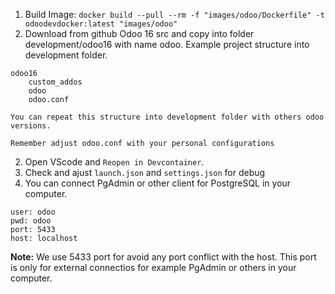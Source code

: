 1. Build Image: `docker build --pull --rm -f "images/odoo/Dockerfile" -t odoodevdocker:latest "images/odoo"`
2. Download from github Odoo 16 src and copy into folder development/odoo16 with name odoo. 
Example project structure into development folder.
```
odoo16
    custom_addos
    odoo
    odoo.conf
```
`You can repeat this structure into development folder with others odoo versions.`

`Remember adjust odoo.conf with your personal configurations`

2. Open VScode and `Reopen in Devcontainer`.
3. Check and ajust `launch.json` and `settings.json` for debug
4. You can connect PgAdmin or other client for PostgreSQL in your computer.
```
user: odoo
pwd: odoo
port: 5433
host: localhost
```
**Note:** We use 5433 port for avoid any port conflict with the host. This port is only for external connectios for example PgAdmin or others in your computer.
